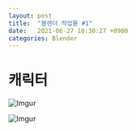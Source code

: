 ```yaml
---
layout: post
title:  "블렌더 작업물 #1"
date:   2021-06-27 10:30:27 +0900
categories: Blender
---
```


# 캐릭터

![Imgur](https://i.imgur.com/58edAwy.jpg)

![Imgur](https://i.imgur.com/EjOeu1B.gif)
